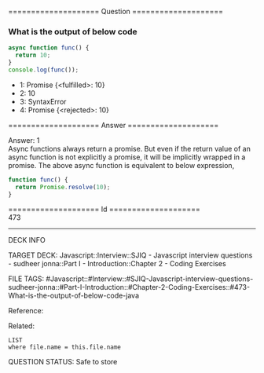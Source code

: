 ==================== Question ====================  

### What is the output of below code

```javascript
async function func() {
  return 10;
}
console.log(func());
```

- 1: Promise {\<fulfilled\>: 10}
- 2: 10
- 3: SyntaxError
- 4: Promise {\<rejected\>: 10}  

==================== Answer ====================  

Answer: 1  
Async functions always return a promise. But even if the return value of an
async function is not explicitly a promise, it will be implicitly wrapped in a
promise. The above async function is equivalent to below expression,

```javascript
function func() {
  return Promise.resolve(10);
}
```

==================== Id ====================  
473

---

DECK INFO

TARGET DECK: Javascript::Interview::SJIQ - Javascript interview questions - sudheer jonna::Part I - Introduction::Chapter 2 - Coding Exercises

FILE TAGS: #Javascript::#Interview::#SJIQ-Javascript-interview-questions-sudheer-jonna::#Part-I-Introduction::#Chapter-2-Coding-Exercises::#473-What-is-the-output-of-below-code-java

Reference:

Related:

```dataview
LIST
where file.name = this.file.name
```

QUESTION STATUS: Safe to store
